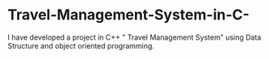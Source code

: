 # Travel-Management-System-in-C-
I have developed a project in C++ " Travel Management System" using Data Structure and object oriented programming.
